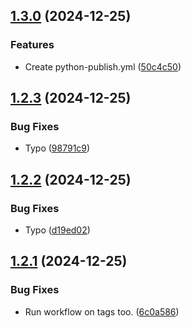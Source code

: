 ## [1.3.0](https://github.com/elsell/monarch-money-amazon-connector/compare/v1.2.3...v1.3.0) (2024-12-25)


### Features

* Create python-publish.yml ([50c4c50](https://github.com/elsell/monarch-money-amazon-connector/commit/50c4c5050c6f92f95d29b6e0f2bd341cdefb335b))

## [1.2.3](https://github.com/elsell/monarch-money-amazon-connector/compare/v0.0.0...v1.2.3) (2024-12-25)


### Bug Fixes

* Typo ([98791c9](https://github.com/elsell/monarch-money-amazon-connector/commit/98791c927e410a5e9de8ed75a11442beb86287d5))

## [1.2.2](https://github.com/elsell/monarch-money-amazon-connector/compare/v1.2.1...v1.2.2) (2024-12-25)


### Bug Fixes

* Typo ([d19ed02](https://github.com/elsell/monarch-money-amazon-connector/commit/d19ed02f2c42eae3f96e546c8436e08c1d8654e2))

## [1.2.1](https://github.com/elsell/monarch-money-amazon-connector/compare/v1.2.0...v1.2.1) (2024-12-25)


### Bug Fixes

* Run workflow on tags too. ([6c0a586](https://github.com/elsell/monarch-money-amazon-connector/commit/6c0a586932f683e83e4ce76c1db385b4d4c13973))

